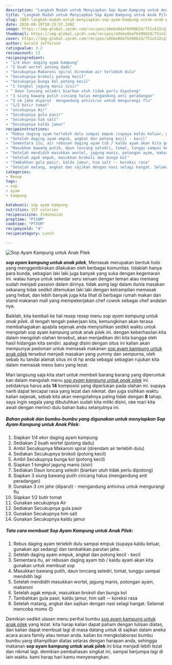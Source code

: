 ```yaml
---
description: "Langkah Mudah untuk Menyiapkan Sop Ayam Kampung untuk Anak Pilek yang Enak Banget"
title: "Langkah Mudah untuk Menyiapkan Sop Ayam Kampung untuk Anak Pilek yang Enak Banget"
slug: 1802-langkah-mudah-untuk-menyiapkan-sop-ayam-kampung-untuk-anak-pilek-yang-enak-banget
date: 2020-08-19T10:15:57.249Z
image: https://img-global.cpcdn.com/recipes/a9ebe8daf6d9062d/751x532cq70/sop-ayam-kampung-untuk-anak-pilek-foto-resep-utama.jpg
thumbnail: https://img-global.cpcdn.com/recipes/a9ebe8daf6d9062d/751x532cq70/sop-ayam-kampung-untuk-anak-pilek-foto-resep-utama.jpg
cover: https://img-global.cpcdn.com/recipes/a9ebe8daf6d9062d/751x532cq70/sop-ayam-kampung-untuk-anak-pilek-foto-resep-utama.jpg
author: Gerald Jefferson
ratingvalue: 3.2
reviewcount: 13
recipeingredient:
- "1/4 ekor daging ayam kampung"
- "2 buah wortel potong dadu"
- "Secukupnya Makaroni spiral direndam air terlebih dulu"
- "Secukupnya brokoli potong kecil"
- "Secukupnya bunga kol potong kecil"
- "1 tongkol jagung manis sisir"
- " Daun loncang seledri biarkan utuh tidak perlu dipotong"
- "3 siung bawang putih cincang halus mengandung anti peradangan"
- "3 cm jahe diparut  mengandung antivirus untuk mengurangi flu"
- "1/2 butir tomat"
- "secukupnya Air"
- "Secukupnya gula pasir"
- "Secukupnya him salt"
- "Secukupnya kaldu jamur"
recipeinstructions:
- "Rebus daging ayam terlebih dulu sampai empuk (supaya kaldu keluar, gunakan api sedang) dan tambahkan parutan jahe."
- "Setelah daging ayam empuk, angkat dan potong kecil - kecil"
- "Sementara itu, air rebusan daging ayam tsb / kaldu ayam akan kita gunakan untuk membuat sop"
- "Masukkan bawang putih, daun loncang seledri, tomat, tunggu sampai mendidih lagi"
- "Setelah mendidih masukkan wortel, jagung manis, potongan ayam, makaroni"
- "Setelah agak empuk, masukkan brokoli dan bunga kol"
- "Tambahkan gula pasir, kaldu jamur, him salt -- koreksi rasa"
- "Setelah matang, angkat dan sajikan dengan nasi selagi hangat. Selamat mencoba moms 😊"
categories:
- Resep
tags:
- sop
- ayam
- kampung

katakunci: sop ayam kampung 
nutrition: 157 calories
recipecuisine: Indonesian
preptime: "PT28M"
cooktime: "PT35M"
recipeyield: "4"
recipecategory: Lunch

---
```



![Sop Ayam Kampung untuk Anak Pilek](https://img-global.cpcdn.com/recipes/a9ebe8daf6d9062d/751x532cq70/sop-ayam-kampung-untuk-anak-pilek-foto-resep-utama.jpg)

<b><i>sop ayam kampung untuk anak pilek</i></b>, Memasak merupakan bentuk hobi yang menggembirakan dilakukan oleh berbagai komunitas. tidaklah hanya para bunda, sebagian laki laki juga banyak yang suka dengan kegemaran ini. walau hanya untuk sekedar seru seruan dengan teman atau memang sudah menjadi passion dalam dirinya. tidak asing lagi dalam dunia masakan sekarang tidak sedikit ditemukan laki laki dengan ketrampilan memasak yang hebat, dan lebih banyak juga kita lihat di berbagai rumah makan dan stand makanan mall yang mempekerjakan chef cowok sebagai chef andalan nya.



Baiklah, kita kembali ke hal resep resep menu <i>sop ayam kampung untuk anak pilek</i>. di tengah tengah pekerjaan kita, kemungkinan akan terasa membahagiakan apabila sejenak anda menyisihkan sedikit waktu untuk mengolah sop ayam kampung untuk anak pilek ini. dengan keberhasilan kita dalam mengolah olahan tersebut, akan menjadikan diri kita bangga oleh hasil hidangan kita sendiri. apalagi disini dengan situs ini kalian akan mempunyai pedoman untuk memasak makanan <u>sop ayam kampung untuk anak pilek</u> tersebut menjadi masakan yang yummy dan sempurna, oleh sebab itu tandai alamat situs ini di hp anda sebagai sebagian rujukan kita dalam memasak menu baru yang lezat.


Mari langsung saja kita start untuk membeli barang barang yang diperuntuk kan dalam mengolah menu <u><i>sop ayam kampung untuk anak pilek</i></u> ini. setidaknya harus ada <b>14</b> komposisi yang diperlukan pada olahan ini. supaya nanti dapat tercapai rasa yang lezat dan nikmat. dan juga sisihkan waktu kalian sejenak, sebab kita akan mengolahnya paling tidak dengan <b>8</b> tahap. saya ingin segala yang dibutuhkan sudah kita miliki disini, oke mari kita awali dengan merinci dulu bahan baku selanjutnya ini.

<!--inarticleads1-->

##### Bahan pokok dan bumbu-bumbu yang digunakan untuk menyiapkan Sop Ayam Kampung untuk Anak Pilek:

1. Siapkan 1/4 ekor daging ayam kampung
1. Sediakan 2 buah wortel (potong dadu)
1. Ambil Secukupnya Makaroni spiral (direndam air terlebih dulu)
1. Sediakan Secukupnya brokoli (potong kecil)
1. Ambil Secukupnya bunga kol (potong kecil)
1. Siapkan 1 tongkol jagung manis (sisir)
1. Sediakan  Daun loncang seledri (biarkan utuh tidak perlu dipotong)
1. Siapkan 3 siung bawang putih cincang halus (mengandung anti peradangan)
1. Gunakan 3 cm jahe (diparut) - mengandung antivirus untuk mengurangi flu
1. Siapkan 1/2 butir tomat
1. Gunakan secukupnya Air
1. Sediakan Secukupnya gula pasir
1. Gunakan Secukupnya him salt
1. Gunakan Secukupnya kaldu jamur




<!--inarticleads2-->

##### Tata cara membuat Sop Ayam Kampung untuk Anak Pilek:

1. Rebus daging ayam terlebih dulu sampai empuk (supaya kaldu keluar, gunakan api sedang) dan tambahkan parutan jahe.
1. Setelah daging ayam empuk, angkat dan potong kecil - kecil
1. Sementara itu, air rebusan daging ayam tsb / kaldu ayam akan kita gunakan untuk membuat sop
1. Masukkan bawang putih, daun loncang seledri, tomat, tunggu sampai mendidih lagi
1. Setelah mendidih masukkan wortel, jagung manis, potongan ayam, makaroni
1. Setelah agak empuk, masukkan brokoli dan bunga kol
1. Tambahkan gula pasir, kaldu jamur, him salt -- koreksi rasa
1. Setelah matang, angkat dan sajikan dengan nasi selagi hangat. Selamat mencoba moms 😊




Demikian sedikit ulasan menu perihal bumbu <u>sop ayam kampung untuk anak pilek</u> yang lezat. kita harap kalian dapat paham dengan tulisan diatas, dan kalian dapat membuat lagi di masa datang untuk di sajikan dalam aneka acara acara family atau teman anda. kalian bs mengkolaborasi bumbu bumbu yang ditampilkan diatas selaras dengan harapan anda, sehingga makanan <b>sop ayam kampung untuk anak pilek</b> ini bisa menjadi lebih lezat dan nikmat lagi. demikian pembahasan singkat ini, sampai berjumpa lagi di lain waktu. kami harap hari kamu menyenangkan.
